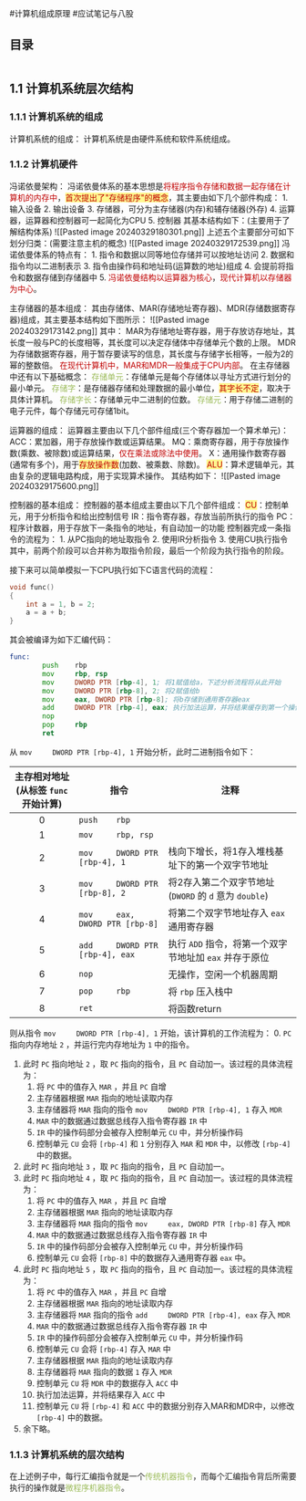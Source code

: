 #计算机组成原理 #应试笔记与八股 

## 目录

```toc
```

## 1.1 计算机系统层次结构

### 1.1.1 计算机系统的组成

计算机系统的组成：
	计算机系统是由硬件系统和软件系统组成。

### 1.1.2  计算机硬件

冯诺依曼架构：
	冯诺依曼体系的基本思想是<font color="#c00000">将程序指令存储和数据一起存储在计算机的内存中</font>，<span style="background:#fff88f"><font color="#c00000">首次提出了"存储程序"的概念</font></span>，其主要由如下几个部件构成：
	1. 输入设备
	2. 输出设备
	3. 存储器，可分为主存储器(内存)和辅存储器(外存)
	4. 运算器，运算器和控制器可一起简化为CPU
	5. 控制器
	其基本结构如下：(主要用于了解结构体系)
		![[Pasted image 20240329180301.png]]
	上述五个主要部分可如下划分归类：(需要注意主机的概念)
		![[Pasted image 20240329172539.png]]
	冯诺依曼体系的特点有：
	1. 指令和数据以同等地位存储并可以按地址访问
	2. 数据和指令均以二进制表示
	3. 指令由操作码和地址码(运算数的地址)组成
	4. 会提前将指令和数据存储到存储器中
	5. <font color="#c00000">冯诺依曼结构以运算器为核心</font>，<font color="#c00000">现代计算机以存储器为中心</font>。

主存储器的基本组成：
	其由存储体、MAR(存储地址寄存器)、MDR(存储数据寄存器)组成，其主要基本结构如下图所示：
	![[Pasted image 20240329173142.png]]
	其中：
		MAR为存储地址寄存器，用于存放访存地址，其长度一般与PC的长度相等，其长度可以决定存储体中存储单元个数的上限。
		MDR为存储数据寄存器，用于暂存要读写的信息，其长度与存储字长相等，一般为2的幂的整数倍。
		<font color="#c00000">在现代计算机中，MAR和MDR一般集成于CPU内部</font>。
	在主存储器中还有以下基础概念：
		<font color="#9bbb59">存储单元</font>：存储单元是每个存储体以寻址方式进行划分的最小单元。
		<font color="#9bbb59">存储字</font>：是存储器存储和处理数据的最小单位，<span style="background:#fff88f"><font color="#c00000">其字长不定</font></span>，取决于具体计算机。
		<font color="#9bbb59">存储字长</font>：存储单元中二进制的位数。
		<font color="#9bbb59">存储元</font>：用于存储二进制的电子元件，每个存储元可存储1bit。

运算器的组成：
	运算器主要由以下几个部件组成(三个寄存器加一个算术单元)：
		ACC：累加器，用于存放操作数或运算结果。
		MQ：乘商寄存器，用于存放操作数(乘数、被除数)或运算结果，<font color="#c00000">仅在乘法或除法中使用</font>。
		X：通用操作数寄存器(通常有多个)，用于<span style="background:#fff88f"><font color="#c00000">存放操作数</font></span>(加数、被乘数、除数)。
		<span style="background:#fff88f"><font color="#c00000">ALU</font></span>：算术逻辑单元，其由复杂的逻辑电路构成，用于实现算术操作。
	其结构如下：
		![[Pasted image 20240329175600.png]]

控制器的基本组成：
	控制器的基本组成主要由以下几个部件组成：
		<span style="background:#fff88f"><font color="#c00000">CU</font></span>：控制单元，用于分析指令和给出控制信号
		IR：指令寄存器，存放当前所执行的指令
		PC：程序计数器，用于存放下一条指令的地址，有自动加一的功能
	控制器完成一条指令的流程为：
	1. 从PC指向的地址取指令
	2. 使用IR分析指令
	3. 使用CU执行指令
	其中，前两个阶段可以合并称为取指令阶段，最后一个阶段为执行指令的阶段。

接下来可以简单模拟一下CPU执行如下C语言代码的流程：
```C
void func()
{
    int a = 1, b = 2;
    a = a + b;
}
```

其会被编译为如下汇编代码：
```asm
func:
        push    rbp
        mov     rbp, rsp
        mov     DWORD PTR [rbp-4], 1; 将1赋值给a，下述分析流程将从此开始
        mov     DWORD PTR [rbp-8], 2; 将2赋值给b
        mov     eax, DWORD PTR [rbp-8]; 将b存储到通用寄存器eax
        add     DWORD PTR [rbp-4], eax; 执行加法运算，并将结果缓存到第一个操作数
        nop
        pop     rbp
        ret
```

从 `mov     DWORD PTR [rbp-4], 1` 开始分析，此时二进制指令如下：

| 主存相对地址<br>(从标签 `func` 开始计算) | <center>指令</center>              | <center>注释</center>                     |
| :-------------------------: | -------------------------------- | --------------------------------------- |
|              0              | `push    rbp`                    |                                         |
|              1              | `mov     rbp, rsp`               |                                         |
|              2              | `mov     DWORD PTR [rbp-4], 1`   | 栈向下增长，将1存入堆栈基址下的第一个双字节地址                |
|              3              | `mov     DWORD PTR [rbp-8], 2`   | 将2存入第二个双字节地址(`DWORD` 的 `d` 意为 `double`) |
|              4              | `mov     eax, DWORD PTR [rbp-8]` | 将第二个双字节地址存入 `eax` 通用寄存器                 |
|              5              | `add     DWORD PTR [rbp-4], eax` | 执行 `ADD` 指令，将第一个双字节地址加 `eax` 并存于原位      |
|              6              | `nop`                            | 无操作，空闲一个机器周期                            |
|              7              | `pop     rbp`                    | 将 `rbp` 压入栈中                            |
|              8              | `ret`                            | 将函数return                               |

则从指令 `mov     DWORD PTR [rbp-4], 1` 开始，该计算机的工作流程为：
0. `PC` 指向内存地址 `2` ，并运行完内存地址为 `1` 中的指令。
1. 此时 `PC` 指向地址 `2` ，取 `PC` 指向的指令，且 `PC` 自动加一。该过程的具体流程为：
	1. 将 `PC` 中的值存入 `MAR` ，并且 `PC` 自增
	2. 主存储器根据 `MAR` 指向的地址读取内存
	3. 主存储器将 `MAR` 指向的指令 `mov     DWORD PTR [rbp-4], 1` 存入 `MDR`
	4. `MAR` 中的数据通过数据总线存入指令寄存器 `IR` 中
	5. `IR` 中的操作码部分会被存入控制单元 `CU` 中，并分析操作码
	6. 控制单元 `CU` 会将 `[rbp-4]` 和 `1` 分别存入 `MAR` 和 `MDR` 中，以修改 `[rbp-4]` 中的数据。
2. 此时 `PC` 指向地址 `3` ，取 `PC` 指向的指令，且 `PC` 自动加一。
3. 此时 `PC` 指向地址 `4` ，取 `PC` 指向的指令，且 `PC` 自动加一。该过程的具体流程为：
	1. 将 `PC` 中的值存入 `MAR` ，并且 `PC` 自增
	2. 主存储器根据 `MAR` 指向的地址读取内存
	3. 主存储器将 `MAR` 指向的指令 `mov     eax, DWORD PTR [rbp-8]` 存入 `MDR` 
	4. `MAR` 中的数据通过数据总线存入指令寄存器 `IR` 中
	5. `IR` 中的操作码部分会被存入控制单元 `CU` 中，并分析操作码
	6. 控制单元 `CU` 会将 `[rbp-8]` 中的数据存入通用寄存器 `eax` 中。
4. 此时 `PC` 指向地址 `5` ，取 `PC` 指向的指令，且 `PC` 自动加一。该过程的具体流程为：
	1. 将 `PC` 中的值存入 `MAR` ，并且 `PC` 自增
	2. 主存储器根据 `MAR` 指向的地址读取内存
	3. 主存储器将 `MAR` 指向的指令 `add     DWORD PTR [rbp-4], eax` 存入 `MDR` 
	4. `MAR` 中的数据通过数据总线存入指令寄存器 `IR` 中
	5. `IR` 中的操作码部分会被存入控制单元 `CU` 中，并分析操作码
	6. 控制单元 `CU` 会将 `[rbp-4]` 存入 `MAR` 中
	7. 主存储器根据 `MAR` 指向的地址读取内存
	8. 主存储器将 `MAR` 指向的数据 `1` 存入 `MDR`
	9. 控制单元 `CU` 将 `MDR` 中的数据存入 `ACC` 中
	10. 执行加法运算，并将结果存入 `ACC` 中
	11. 控制单元 `CU` 将 `[rbp-4]` 和 `ACC` 中的数据分别存入MAR和MDR中，以修改 `[rbp-4]` 中的数据。
5. 余下略。

### 1.1.3 计算机系统的层次结构

在上述例子中，每行汇编指令就是一个<font color="#9bbb59">传统机器指令</font>，而每个汇编指令背后所需要执行的操作就是<font color="#9bbb59">微程序机器指令</font>。











